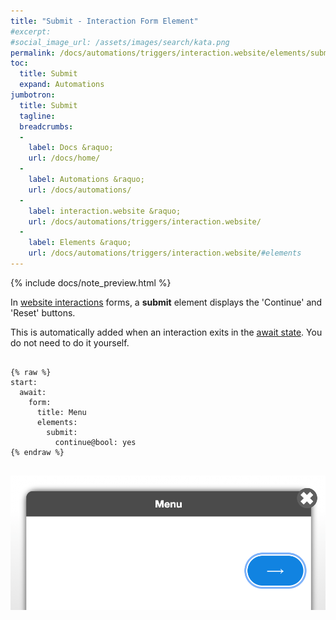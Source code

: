 ```yaml
---
title: "Submit - Interaction Form Element"
#excerpt: 
#social_image_url: /assets/images/search/kata.png
permalink: /docs/automations/triggers/interaction.website/elements/submit/
toc:
  title: Submit
  expand: Automations
jumbotron:
  title: Submit
  tagline: 
  breadcrumbs:
  -
    label: Docs &raquo;
    url: /docs/home/
  -
    label: Automations &raquo;
    url: /docs/automations/
  -
    label: interaction.website &raquo;
    url: /docs/automations/triggers/interaction.website/
  -
    label: Elements &raquo;
    url: /docs/automations/triggers/interaction.website/#elements
---
```


{% include docs/note_preview.html %}

In [website interactions](/docs/automations/triggers/interaction.website/) forms, a **submit** element displays the 'Continue' and 'Reset' buttons.

This is automatically added when an interaction exits in the [await state](/docs/automations/#exit-states). You do not need to do it yourself.

<pre>
<code class="language-cerb">
{% raw %}
start:
  await:
    form:
      title: Menu
      elements:
        submit:
          continue@bool: yes
{% endraw %}
</code>
</pre>

<div class="cerb-screenshot">
<img src="/assets/images/docs/automations/triggers/interaction.website/elements/submit.png" class="screenshot">
</div>
